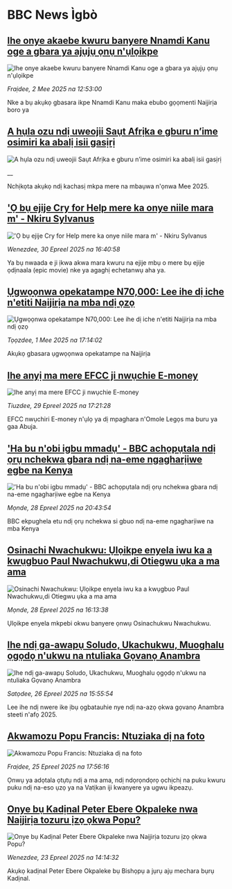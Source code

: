 # BBC News Ìgbò## [Ihe onye akaebe kwuru banyere Nnamdi Kanu oge a gbara ya ajụjụ ọnụ n'ụlọikpe ](https://www.bbc.com/igbo/articles/c1jxy46j7dgo?at_campaign=githubrss)![Ihe onye akaebe kwuru banyere Nnamdi Kanu oge a gbara ya ajụjụ ọnụ n'ụlọikpe ](https://ichef.bbci.co.uk/ace/standard/240/cpsprodpb/b0cd/live/6ca04eb0-2744-11f0-a023-7133bf8b5793.jpg)_Fraịdee, 2 Mee 2025 na 12:53:00_Nke a bụ akụkọ gbasara ikpe Nnamdi Kanu maka ebubo gọọmenti Naịjirịa boro ya## [A hụla ozu ndị uweojii Saụt Afrịka e gburu n’ime osimiri ka abalị isii gasịrị](https://www.bbc.co.uk/igbo/live/cz95zpxkd9vt?at_campaign=githubrss)![A hụla ozu ndị uweojii Saụt Afrịka e gburu n’ime osimiri ka abalị isii gasịrị](https://ichef.bbci.co.uk/ace/standard/240/cpsprodpb/82e9/live/0673f020-2725-11f0-8f57-b7237f6a66e6.jpg)__Nchịkọta akụkọ ndị kachasị mkpa mere na mbaụwa n'ọnwa Mee 2025.## ['Ọ bụ ejije Cry for Help mere ka onye niile mara m' - Nkiru Sylvanus](https://www.bbc.com/igbo/articles/c807eey2ex9o?at_campaign=githubrss)!['Ọ bụ ejije Cry for Help mere ka onye niile mara m' - Nkiru Sylvanus](https://ichef.bbci.co.uk/ace/standard/240/cpsprodpb/d26c/live/c0c2b320-25e1-11f0-b26b-ab62c890638b.png)_Wenezdee, 30 Epreel 2025 na 16:40:58_Ya bụ nwaada e ji ịkwa akwa mara kwuru na ejije mbụ o mere bụ ejije ọdịnaala (epic movie) nke ya agaghị echetanwụ aha ya.## [Ụgwọọnwa opekatampe N70,000: Lee ihe dị iche n'etiti Naịjirịa na mba ndị ọzọ](https://www.bbc.com/igbo/articles/cq673r5zz73o?at_campaign=githubrss)![Ụgwọọnwa opekatampe N70,000: Lee ihe dị iche n'etiti Naịjirịa na mba ndị ọzọ](https://ichef.bbci.co.uk/ace/standard/240/cpsprodpb/d329/live/45478c20-2663-11f0-af27-090e238d1774.jpg)_Tọọzdee, 1 Mee 2025 na 17:14:02_Akụkọ gbasara ụgwọọnwa opekatampe na Naịjirịa## [Ihe anyị ma mere EFCC ji nwụchie E-money](https://www.bbc.com/igbo/articles/c99p8v38789o?at_campaign=githubrss)![Ihe anyị ma mere EFCC ji nwụchie E-money](https://ichef.bbci.co.uk/ace/standard/240/cpsprodpb/4082/live/c341b9c0-2519-11f0-8182-478cd6217f81.jpg)_Tiuzdee, 29 Epreel 2025 na 17:21:28_EFCC nwụchiri E-money n'ụlọ ya dị mpaghara n'Omole Legọs ma buru ya gaa Abuja.## ['Ha bu n'obi igbu mmadụ' - BBC achọpụtala ndị ọrụ nchekwa gbara ndị na-eme ngagharịiwe egbe na Kenya](https://www.bbc.com/igbo/articles/cjwvgv11qy1o?at_campaign=githubrss)!['Ha bu n'obi igbu mmadụ' - BBC achọpụtala ndị ọrụ nchekwa gbara ndị na-eme ngagharịiwe egbe na Kenya](https://ichef.bbci.co.uk/ace/standard/240/cpsprodpb/81a2/live/3cc65ae0-2109-11f0-9060-674316cb3a1f.jpg)_Mọnde, 28 Epreel 2025 na 20:43:54_BBC ekpughela etu ndị ọrụ nchekwa si gbuo ndị na-eme ngagharịiwe na mba Kenya## [Osinachi Nwachukwu: Ụlọikpe enyela iwu ka a kwụgbuo Paul Nwachukwu,di Otiegwu ụka a ma ama](https://www.bbc.com/igbo/articles/c9852egn0zko?at_campaign=githubrss)![Osinachi Nwachukwu: Ụlọikpe enyela iwu ka a kwụgbuo Paul Nwachukwu,di Otiegwu ụka a ma ama](https://ichef.bbci.co.uk/ace/standard/240/cpsprodpb/2e68/live/a479bea0-2449-11f0-8c66-ebf25fc2cfef.jpg)_Mọnde, 28 Epreel 2025 na 16:13:38_Ụlọikpe enyela mkpebi okwu banyere ọnwụ Osinachukwu Nwachukwu.## [Ihe ndị ga-awapụ Soludo, Ukachukwu, Muoghalu ọgọdọ n'ukwu na ntuliaka Gọvanọ Anambra ](https://www.bbc.com/igbo/articles/c1lmep4mz95o?at_campaign=githubrss)![Ihe ndị ga-awapụ Soludo, Ukachukwu, Muoghalu ọgọdọ n'ukwu na ntuliaka Gọvanọ Anambra ](https://ichef.bbci.co.uk/ace/standard/240/cpsprodpb/7eaa/live/5ea030f0-25aa-11f0-b26b-ab62c890638b.jpg)_Satọdee, 26 Epreel 2025 na 15:55:54_Lee ihe ndị nwere ike ịbụ ọgbatauhie nye ndị na-azọ ọkwa gọvanọ Anambra steeti n'afọ 2025.## [Akwamozu Popu Francis: Ntuziaka dị na foto](https://www.bbc.com/igbo/articles/cvg93zpg72go?at_campaign=githubrss)![Akwamozu Popu Francis: Ntuziaka dị na foto](https://ichef.bbci.co.uk/ace/standard/240/cpsprodpb/5cb9/live/2c71c8d0-21bf-11f0-9c65-a5c3dc449bf3.jpg)_Fraịdee, 25 Epreel 2025 na 17:56:16_Ọnwụ ya adọtala ọtụtụ ndị a ma ama, ndị ndọrọndọrọ ọchịchị na puku kwuru puku ndị na-eso ụzọ ya na Vatịkan iji kwanyere ya ugwu ikpeazụ.## [Onye bụ Kadịnal Peter Ebere Okpaleke nwa Naịjirịa tozuru ịzọ ọkwa Popu?](https://www.bbc.com/igbo/articles/cvgp848zm2yo?at_campaign=githubrss)![Onye bụ Kadịnal Peter Ebere Okpaleke nwa Naịjirịa tozuru ịzọ ọkwa Popu?](https://ichef.bbci.co.uk/ace/standard/240/cpsprodpb/b5d7/live/8a4f5270-2042-11f0-9ca7-e308e1ae9161.jpg)_Wenezdee, 23 Epreel 2025 na 14:14:32_Akụkọ kadịnal Peter Ebere Okpaleke bụ Bishọpụ a jụrụ ajụ mechara bụrụ Kadịnal.